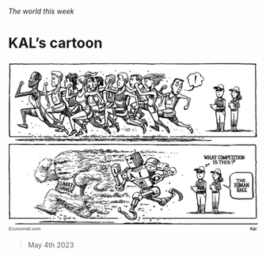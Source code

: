 ###### The world this week

# KAL’s cartoon 

#####  

![image](images/20230506_WWD000.png) 

> May 4th 2023 






